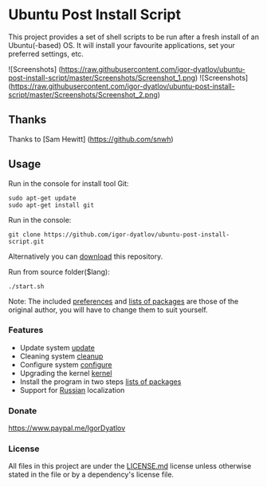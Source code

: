 # Ubuntu Post Install Script
This project provides a set of shell scripts to be run after a fresh install of an Ubuntu(-based) OS. It will install your favourite applications, set your preferred settings, etc.

![Screenshots] (https://raw.githubusercontent.com/igor-dyatlov/ubuntu-post-install-script/master/Screenshots/Screenshot_1.png) ![Screenshots] (https://raw.githubusercontent.com/igor-dyatlov/ubuntu-post-install-script/master/Screenshots/Screenshot_2.png)

## Thanks
Thanks to [Sam Hewitt] (https://github.com/snwh)  

## Usage
Run in the console for install tool Git:

    sudo apt-get update
    sudo apt-get install git

Run in the console:

    git clone https://github.com/igor-dyatlov/ubuntu-post-install-script.git
    
Alternatively you can [download](https://github.com/igor-dyatlov/ubuntu-post-install-script/archive/master.zip) this repository.

Run from source folder($lang):

    ./start.sh

Note: The included [preferences](English/functions/configure) and [lists of packages](English/data) are those of the original author, you will have to change them to suit yourself.

### Features
 - Update system [update](English/functions/update)
 - Cleaning system [cleanup](English/functions/cleanup)
 - Configure system [configure](English/functions/configure)
 - Upgrading the kernel [kernel](English/functions/kernel)
 - Install the program in two steps [lists of packages](English/data)
 - Support for [Russian](Russian) localization

### Donate
https://www.paypal.me/IgorDyatlov 

### License
All files in this project are under the [LICENSE.md](LICENSE.md) license unless otherwise stated in the file or by a dependency's license file.
